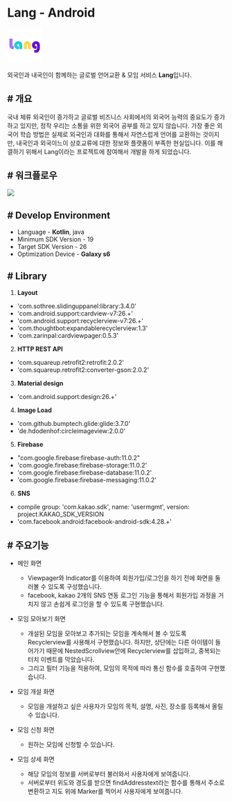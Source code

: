 # Lang - Android

<img src="image/lang_icon.png" width="80">

외국인과 내국인이 함께하는 글로벌 언어교환 & 모임 서비스 **Lang**입니다.

## # 개요

국내 체류 외국인이 증가하고 글로벌 비즈니스 사회에서의 외국어 능력의 중요도가 증가하고 있지만, 정작 우리는 소통을 위한 외국어 공부를 하고 있지 않습니다. 가장 좋은 외국어 학습 방법은 실제로 외국인과 대화를 통해서 자연스럽게 언어를 교환하는 것이지만, 내국인과 외국이느이 상호교류에 대한 정보와 플랫폼이 부족한 현실입니다. 이를 해결하기 위해서 Lang이라는 프로젝트에 참여해서 개발을 하게 되었습니다.

## # 워크플로우

![](/image/Lang_formboard.png)

## # Develop Environment

* Language - **Kotlin**, java
* Minimum SDK Version - 19
* Target SDK Version - 26
* Optimization Device - **Galaxy s6**


## # Library

1. **Layout**
* 'com.sothree.slidinguppanel:library:3.4.0'
* 'com.android.support:cardview-v7:26.+'
* 'com.android.support:recyclerview-v7:26.+'
* 'com.thoughtbot:expandablerecyclerview:1.3'
* 'com.zarinpal:cardviewpager:0.5.3'

2. **HTTP REST API**
* 'com.squareup.retrofit2:retrofit:2.0.2'
* 'com.squareup.retrofit2:converter-gson:2.0.2'

3. **Material design**
* 'com.android.support:design:26.+'

4. **Image Load**
* 'com.github.bumptech.glide:glide:3.7.0'
* 'de.hdodenhof:circleimageview:2.0.0'

5. **Firebase**
* "com.google.firebase:firebase-auth:11.0.2"
* 'com.google.firebase:firebase-storage:11.0.2'
* 'com.google.firebase:firebase-database:11.0.2'
* 'com.google.firebase:firebase-messaging:11.0.2'

6. **SNS**
* compile group: 'com.kakao.sdk', name: 'usermgmt', version: project.KAKAO_SDK_VERSION
* 'com.facebook.android:facebook-android-sdk:4.28.+'


## # 주요기능

* 메인 화면
	* Viewpager와 Indicator를 이용하여 회원가입/로그인을 하기 전에 화면을 둘러볼 수 있도록 구성했습니다.
	* facebook, kakao 2개의 SNS 연동 로그인 기능을 통해서 회원가입 과정을 거치지 않고 손쉽게 로그인을 할 수 있도록 구현했습니다.

* 모임 모아보기 화면
	* 개설된 모임을 모아보고 추가되는 모임을 계속해서 볼 수 있도록 Recyclerview를 사용해서 구현했습니다. 하지만, 상단에는 다른 아이템이 들어가기 때문에 NestedScrollview안에 Recyclerview를 삽입하고, 중복되는 터치 이벤트를 막았습니다.
	* 그리고 필터 기능을 적용하여, 모임의 목적에 따라 통신 함수를 호출하여 구현했습니다. 

* 모임 개설 화면
	* 모임을 개설하고 싶은 사용자가 모임의 목적, 설명, 사진, 장소를 등록해서 올릴 수 있습니다.

* 모임 신청 화면
	* 원하는 모임에 신청할 수 있습니다.

* 모임 상세 화면
	* 해당 모임의 정보를 서버로부터 불러와서 사용자에게 보여줍니다.
	* 서버로부터 위도와 경도를 받으면 findAddresstext라는 함수를 통해서 주소로 변환하고 지도 위에 Marker를 찍어서 사용자에게 보여줍니다. 
	





























